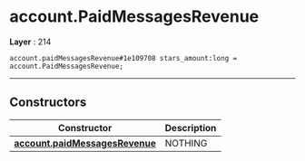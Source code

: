 # account.PaidMessagesRevenue

**Layer** : 214

```tl
account.paidMessagesRevenue#1e109708 stars_amount:long = account.PaidMessagesRevenue;
```

---

## Constructors

| Constructor | Description |
| :---: | :--- |
| [**account.paidMessagesRevenue**](constructor/account.paidMessagesRevenue) | NOTHING |